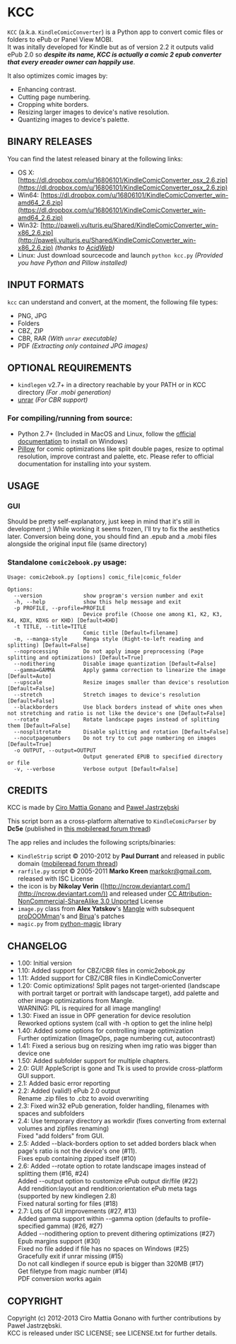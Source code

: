 # KCC

`KCC` (a.k.a. `KindleComicConverter`) is a Python app to convert comic files or folders to ePub or Panel View MOBI.  
It was initally developed for Kindle but as of version 2.2 it outputs valid ePub 2.0 so _**despite its name, KCC is
actually a comic 2 epub converter that every ereader owner can happily use**_.  

It also optimizes comic images by:
- Enhancing contrast.
- Cutting page numbering.
- Cropping white borders.
- Resizing larger images to device's native resolution.
- Quantizing images to device's palette.

## BINARY RELEASES
You can find the latest released binary at the following links:  
- OS X: [https://dl.dropbox.com/u/16806101/KindleComicConverter_osx_2.6.zip](https://dl.dropbox.com/u/16806101/KindleComicConverter_osx_2.6.zip)
- Win64: [https://dl.dropbox.com/u/16806101/KindleComicConverter_win-amd64_2.6.zip](https://dl.dropbox.com/u/16806101/KindleComicConverter_win-amd64_2.6.zip)
- Win32: [http://pawelj.vulturis.eu/Shared/KindleComicConverter_win-x86_2.6.zip](http://pawelj.vulturis.eu/Shared/KindleComicConverter_win-x86_2.6.zip) *(thanks to [AcidWeb](https://github.com/AcidWeb))*
- Linux: Just download sourcecode and launch `python kcc.py` *(Provided you have Python and Pillow installed)*

## INPUT FORMATS
`kcc` can understand and convert, at the moment, the following file types:
- PNG, JPG
- Folders
- CBZ, ZIP
- CBR, RAR *(With `unrar` executable)*
- PDF *(Extracting only contained JPG images)*

## OPTIONAL REQUIREMENTS
- `kindlegen` v2.7+ in a directory reachable by your PATH or in KCC directory *(For .mobi generation)*
- [unrar](http://www.rarlab.com/download.htm) *(For CBR support)*

### For compiling/running from source:
- Python 2.7+ (Included in MacOS and Linux, follow the [official documentation](http://www.python.org/getit/windows/) to install on Windows)
- [Pillow](http://pypi.python.org/pypi/Pillow/) for comic optimizations like split double pages, resize to optimal resolution, improve contrast and palette, etc.
  Please refer to official documentation for installing into your system.

## USAGE

### GUI

Should be pretty self-explanatory, just keep in mind that it's still in development ;)
While working it seems frozen, I'll try to fix the aesthetics later.
Conversion being done, you should find an .epub and a .mobi files alongside the original input file (same directory)

### Standalone `comic2ebook.py` usage:

```
Usage: comic2ebook.py [options] comic_file|comic_folder

Options:
  --version             show program's version number and exit
  -h, --help            show this help message and exit
  -p PROFILE, --profile=PROFILE
                        Device profile (Choose one among K1, K2, K3, K4, KDX, KDXG or KHD) [Default=KHD]
  -t TITLE, --title=TITLE
                        Comic title [Default=filename]
  -m, --manga-style     Manga style (Right-to-left reading and splitting) [Default=False]
  --noprocessing        Do not apply image preprocessing (Page splitting and optimizations) [Default=True]
  --nodithering         Disable image quantization [Default=False]
  --gamma=GAMMA         Apply gamma correction to linearize the image [Default=Auto]
  --upscale             Resize images smaller than device's resolution [Default=False]
  --stretch             Stretch images to device's resolution [Default=False]
  --blackborders        Use black borders instead of white ones when not stretching and ratio is not like the device's one [Default=False]
  --rotate              Rotate landscape pages instead of splitting them [Default=False]
  --nosplitrotate       Disable splitting and rotation [Default=False]
  --nocutpagenumbers    Do not try to cut page numbering on images [Default=True]
  -o OUTPUT, --output=OUTPUT
                        Output generated EPUB to specified directory or file
  -v, --verbose         Verbose output [Default=False]
```

## CREDITS
KCC is made by [Ciro Mattia Gonano](http://github.com/ciromattia) and [Paweł Jastrzębski](http://github.com/AcidWeb)

This script born as a cross-platform alternative to `KindleComicParser` by **Dc5e** (published in [this mobileread forum thread](http://www.mobileread.com/forums/showthread.php?t=192783))

The app relies and includes the following scripts/binaries:

 - `KindleStrip` script &copy; 2010-2012 by **Paul Durrant** and released in public domain
([mobileread forum thread](http://www.mobileread.com/forums/showthread.php?t=96903))
 - `rarfile.py` script &copy; 2005-2011 **Marko Kreen** <markokr@gmail.com>, released with ISC License
 - the icon is by **Nikolay Verin** ([http://ncrow.deviantart.com/](http://ncrow.deviantart.com/)) and released under [CC Attribution-NonCommercial-ShareAlike 3.0 Unported](http://creativecommons.org/licenses/by-nc-sa/3.0/) License
 - `image.py` class from **Alex Yatskov**'s [Mangle](http://foosoft.net/mangle/) with subsequent [proDOOMman](https://github.com/proDOOMman/Mangle)'s and [Birua](https://github.com/Birua/Mangle)'s patches
 - `magic.py` from [python-magic](https://github.com/ahupp/python-magic) library

## CHANGELOG
  - 1.00: Initial version
  - 1.10: Added support for CBZ/CBR files in comic2ebook.py
  - 1.11: Added support for CBZ/CBR files in KindleComicConverter
  - 1.20: Comic optimizations! Split pages not target-oriented (landscape with portrait target or portrait
   with landscape target), add palette and other image optimizations from Mangle.  
   WARNING: PIL is required for all image mangling!
  - 1.30: Fixed an issue in OPF generation for device resolution  
   Reworked options system (call with -h option to get the inline help)
  - 1.40: Added some options for controlling image optimization  
        Further optimization (ImageOps, page numbering cut, autocontrast)
  - 1.41: Fixed a serious bug on resizing when img ratio was bigger than device one
  - 1.50: Added subfolder support for multiple chapters.
  - 2.0: GUI! AppleScript is gone and Tk is used to provide cross-platform GUI support.
  - 2.1: Added basic error reporting
  - 2.2: Added (valid!) ePub 2.0 output  
        Rename .zip files to .cbz to avoid overwriting
  - 2.3: Fixed win32 ePub generation, folder handling, filenames with spaces and subfolders
  - 2.4: Use temporary directory as workdir (fixes converting from external volumes and zipfiles renaming)  
        Fixed "add folders" from GUI.
  - 2.5: Added --black-borders option to set added borders black when page's ratio is not the device's one (#11).  
        Fixes epub containing zipped itself (#10)  
  - 2.6: Added --rotate option to rotate landscape images instead of splitting them (#16, #24)  
        Added --output option to customize ePub output dir/file (#22)  
        Add rendition:layout and rendition:orientation ePub meta tags (supported by new kindlegen 2.8)  
        Fixed natural sorting for files (#18)
  - 2.7: Lots of GUI improvements (#27, #13)  
        Added gamma support within --gamma option (defaults to profile-specified gamma) (#26, #27)  
        Added --nodithering option to prevent dithering optimizations (#27)  
        Epub margins support (#30)  
        Fixed no file added if file has no spaces on Windows (#25)  
        Gracefully exit if unrar missing (#15)  
        Do not call kindlegen if source epub is bigger than 320MB (#17)  
        Get filetype from magic number (#14)   
        PDF conversion works again  

## COPYRIGHT

Copyright (c) 2012-2013 Ciro Mattia Gonano with further contributions by Paweł Jastrzębski.  
KCC is released under ISC LICENSE; see LICENSE.txt for further details.